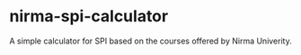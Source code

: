 # nirma-spi-calculator

A simple calculator for SPI based on the courses offered by Nirma Univerity.
